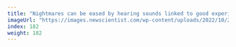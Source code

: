 ```yaml
---
title: "Nightmares can be eased by hearing sounds linked to good experiences"
imageUrl: "https://images.newscientist.com/wp-content/uploads/2022/10/27155150/SEI_131166944.jpg?width=600"
index: 182
weight: 182
---
```

